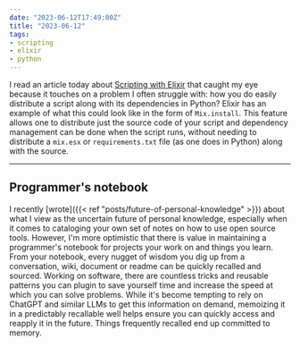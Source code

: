 ```yaml
---
date: "2023-06-12T17:49:00Z"
title: "2023-06-12"
tags:
- scripting
- elixir
- python
---
```


I read an article today about [Scripting with Elixir](https://underjord.io/scripting-with-elixir.html) that caught my eye because it touches on a problem I often struggle with: how you do easily distribute a script along with its dependencies in Python?
Elixir has an example of what this could look like in the form of `Mix.install`.
This feature allows one to distribute just the source code of your script and dependency management can be done when the script runs, without needing to distribute a `mix.esx` or  `requirements.txt` file (as one does in Python) along with the source.

---

## Programmer's notebook

I recently [wrote]({{< ref "posts/future-of-personal-knowledge" >}}) about what I view as the uncertain future of personal knowledge, especially when it comes to cataloging your own set of notes on how to use open source tools.
However, I'm more optimistic that there is value in maintaining a programmer's notebook for projects your work on and things you learn.
From your notebook, every nugget of wisdom you dig up from a conversation, wiki, document or readme can be quickly recalled and sourced.
Working on software, there are countless tricks and reusable patterns you can plugin to save yourself time and increase the speed at which you can solve problems.
While it's become tempting to rely on ChatGPT and similar LLMs to get this information on demand, memoizing it in a predictably recallable well helps ensure you can quickly access and reapply it in the future.
Things frequently recalled end up committed to memory.
